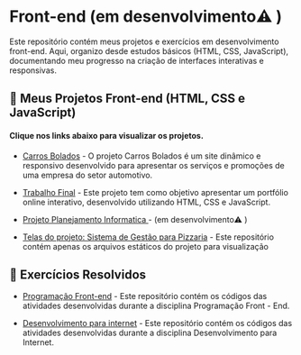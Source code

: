 # Front-end (em desenvolvimento⚠️   )
Este repositório contém meus projetos e exercícios em desenvolvimento front-end. Aqui, organizo desde estudos básicos (HTML, CSS, JavaScript), documentando meu progresso na criação de interfaces interativas e responsivas.


## 🚀 Meus Projetos Front-end (HTML, CSS e JavaScript)

#### Clique nos links abaixo para visualizar os projetos.

- [Carros Bolados](https://github.com/Keven-Costa/carros-bolados) - O projeto Carros Bolados é um site dinâmico e responsivo desenvolvido para apresentar os serviços e promoções de uma empresa do setor automotivo.

- [Trabalho Final](https://github.com/Keven-Costa/trabalho-final) - Este projeto tem como objetivo apresentar um portfólio online interativo, desenvolvido utilizando HTML, CSS e JavaScript. 

- [Projeto Planejamento Informatica ](https://github.com/Keven-Costa/projeto-planejamento-informatica-) - (em desenvolvimento⚠️ )

- [Telas do projeto: Sistema de Gestão para Pizzaria](https://github.com/Keven-Costa/telas-do-projeto) - Este repositório contém apenas os arquivos estáticos do projeto para visualização


## 📝 Exercícios Resolvidos

- [Programação Front-end](https://github.com/Keven-Costa/programacao-front-end) - Este repositório contém os códigos das atividades desenvolvidas durante a disciplina Programação Front - End.

- [Desenvolvimento para internet](https://github.com/Keven-Costa/desenvolvimento-para-internet) - Este repositório contém os códigos das atividades desenvolvidas durante a disciplina Desenvolvimento para Internet.



